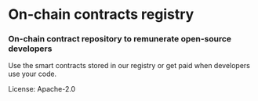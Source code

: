 <!-- markdown-link-check-disable -->
# On-chain contracts registry


### On-chain contract repository to remunerate open-source developers 


Use the smart contracts stored in our registry or get paid when developers use your code.

License: Apache-2.0
